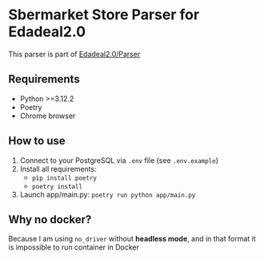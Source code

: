 # Sbermarket Store Parser for Edadeal2.0
This parser is part of [Edadeal2.0/Parser](https://github.com/Alotgrey/EdaDeal2.0/tree/Parser)

## Requirements
- Python >=3.12.2
- Poetry
- Chrome browser

## How to use
1) Connect to your PostgreSQL via ```.env``` file (see ```.env.example```)
2) Install all requirements:
    - ```pip install poetry```
    - ```poetry install```
3) Launch app/main.py: ```poetry run python app/main.py```

## Why no docker?
Because I am using ```no_driver``` without **headless mode**, and in that format it is impossible to run container in Docker
